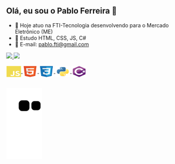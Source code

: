## Olá, eu sou o Pablo Ferreira 👋

- 🔭 Hoje atuo na FTI-Tecnologia desenvolvendo para o Mercado Eletrônico (ME)
- 🌱 Estudo HTML, CSS, JS, C#
- 📧 E-mail: pablo.fti@gmail.com

<div>
  <a href="https://github.com/pablon93">
  <img height="180em" src="https://github-readme-stats.vercel.app/api?username=pablon93&show_icons=true&theme=dark&include_all_commits=true&count_private=true"/>
  <img height="180em" src="https://github-readme-stats.vercel.app/api/top-langs/?username=pablon93&layout=compact&langs_count=16&theme=dark"/>
</div>
<div style="display: inline_block"><br>
  <img align="center" alt="Rafa-Js" height="30" width="40" src="https://raw.githubusercontent.com/devicons/devicon/master/icons/javascript/javascript-plain.svg">
  <img align="center" alt="Rafa-HTML" height="30" width="40" src="https://raw.githubusercontent.com/devicons/devicon/master/icons/html5/html5-original.svg">
  <img align="center" alt="Rafa-CSS" height="30" width="40" src="https://raw.githubusercontent.com/devicons/devicon/master/icons/css3/css3-original.svg">
  <img align="center" alt="Rafa-Python" height="30" width="40" src="https://raw.githubusercontent.com/devicons/devicon/master/icons/python/python-original.svg">
  <img align="center" alt="Rafa-Csharp" height="30" width="40" src="https://raw.githubusercontent.com/devicons/devicon/master/icons/csharp/csharp-original.svg">
</div>

  ##

  ![Snake animation](https://github.com/rafaballerini/rafaballerini/blob/output/github-contribution-grid-snake.svg)

